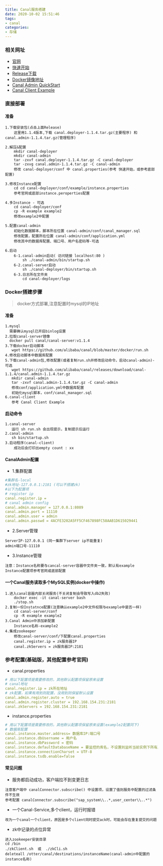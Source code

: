 ```yaml
---
title: Canal服务搭建
date: 2020-10-02 15:51:46
tags: 
- canal
categories: 
- 存储
---
```


### 相关网址
- [官网](https://github.com/alibaba/canal/wiki/Home)
- [快速开始](https://github.com/alibaba/canal/wiki/QuickStart)
- [Release下载](https://github.com/alibaba/canal/releases)
- [Docker镜像地址](https://hub.docker.com/r/canal/canal-server/tags/)
- [Canal Admin QuickStart](https://github.com/alibaba/canal/wiki/Canal-Admin-QuickStart)
- [Canal Client Example](https://github.com/alibaba/canal/wiki/ClientExample)

### 直接部署
#### 准备
```textmate
1.下载安装包(点击上面Release)
    这里用1.1.4版本,下载 canal.deployer-1.1.4.tar.gz(主要程序) 和 canal.admin-1.1.4.tar.gz(管理程序)

2.解压&配置
    mkdir canal-deployer
    mkdir canal-admin
    tar -zxvf canal.deployer-1.1.4.tar.gz -C canal-deployer
    tar -zxvg canal.admin-1.1.4.tar.gz -C canal-admin
    修改 canal-deployer/conf 中 canal.properties(参考 快速开始，或参考底部配置)

3.修改Instance配置
    cd cd canal-deployer/conf/example/instance.properties
    参考官网或底部instance.peroperties配置

4.多Instance - 可选
    cd canal-deployer/conf
    cp -R example example2
    修改example2中配置

5.配置canal-admin
    初始化数据脚本，脚本所在位置 canal-admin/conf/canal_manager.sql
    修改配置，配置所在位置 canal-admin/conf/application.yml
    修改其中的数据库配置、端口号、用户名密码等-可选

6.启动
    6-1.canal-admin启动( 访问链接 localhost:80 )
        sh ./canal-admin/bin/startup.sh
    6-2.canal-server启动
        sh ./canal-deployer/bin/startup.sh
    6-3.日志所在文件夹
        cd canal-deployer/logs
```

### Docker搭建步骤
> docker方式部署,注意配置时mysql的IP地址
#### 准备
```textmate
1.mysql
  需要确认mysql已开启binlog设置
2.拉取canal-server镜像
  docker pull canal/canal-server:v1.1.4
3.下载docker启动脚本
   wget https://github.com/alibaba/canal/blob/master/docker/run.sh
4.修改启动脚本中数据库配置
5.下载canal-admin包,修改配置(或者复制run.sh并修改启动命令，启动canal-admin)-可选
   wget https://github.com/alibaba/canal/releases/download/canal-1.1.4/canal.admin-1.1.4.tar.gz
   mkdir canal-admin
   tar -zxvf canal.admin-1.1.4.tar.gz -C canal-admin
   修改conf/application.yml中数据库配置
   初始化mysql脚本，conf/canal_manager.sql
6.canal-client
   参考 Canal Client Example
```

#### 启动命令
```textmate
1.canal-server
   运行 sh run.sh 会出现提示，复制提示后运行
2.canal-admin
   sh bin/startup.sh
3.启动程序(canal-client)
    成功后会打印出empty count : xx
```

#### CanalAdmin配置

- 1.集群配置
```yaml
#集群名-local
#zk地址-127.0.0.1:2181 (可以不搭建zk)
#以下为配置项
# register ip
canal.register.ip =
# canal admin config
canal.admin.manager = 127.0.0.1:8089
canal.admin.port = 11110
canal.admin.user = admin
canal.admin.passwd = 4ACFE3202A5FF5CF467898FC58AAB1D615029441
```

- 2.Server管理
```textmate
ServerIP-127.0.0.1 (同一集群下server ip不能重复)
admin端口号-11110
```

- 3.Instance管理
```textmate
注意：Instance名称要与cancal-server容器中文件夹一致，默认有example
Instance配置项参考官网或底部配置
```

#### 一个Canal服务读取多个MySQL实例(docker中操作)
```textmate
1.进入canal容器内部关闭服务(不关闭复制会导致写入db2失败)
    docker exec -it canal-server bash
    ./stop.sh
2.复制一份Instatnce配置(注意确认example2中文件权限与example中是否一样)
    cd canal-server/conf
    cp -R example example2
3.Canal Admin中添加新配置
    Instance名称-example2
4.集成zookeeper
    修改canal-server/conf/下配置canal.properties
    canal.register.ip = zk服务器IP
    canal.zkServers = zk服务器IP:2181
```

### 参考配置(基础版，其他配置参考官网)

- canal.properties
```yaml
# 用以下配置项是需要修改的，其他默认配置项保留原来设置
# canal地址
canal.register.ip = zk所在地址
# zk配置，如果有用到则配置，没用到则保留默认设置
canal.admin.register.auto = true
canal.admin.register.cluster = 192.168.154.231:2181
canal.zkServers = 192.168.154.231:2181
```

- instance.properties
```yaml
# 用以下配置项是需要修改的，其他默认配置项保留原来设置(example2配置同下)
# 数据库配置
canal.instance.master.address= 数据库IP:端口号
canal.instance.dbUsername = 用户名 
canal.instance.dbPassword = 密码
canal.instance.defaultDatabaseName = 要监控的库名，不设置则监听当前实例下所有库
canal.instance.connectionCharset = UTF-8
canal.instance.tsdb.enable=false
```

#### 常见问题
- 服务都启动成功，客户端拉不到变更日志
```textmate
注意客户端中 canalConnector.subscribe() 中设置项，设置了值则服务中配置的过滤条件不生效
参考配置 canalConnector.subscribe("sap_system\\..*,user_center\\..*")
```

- 一个Canal-Service,多个client，运行时报错
```textmate
改为一个canal一个client，原因是多个client同时提交ack时，可能会存在重复提交的问题
```
- zk中记录的点位异常
```textmate
进入zookeeper安装目录 
cd /bin
./zkClient.sh  或  ./zkCli.sh
deleteall /otter/canal/destinations/instanceName(canal-admin中配置的instance名称)
```
